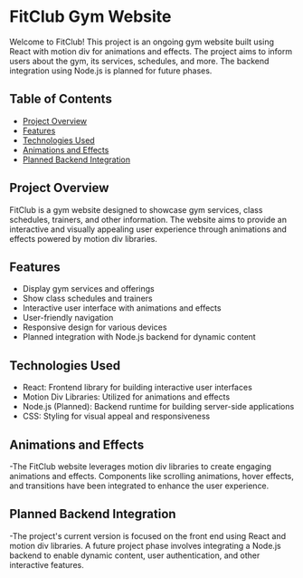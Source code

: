 # FitClub Gym Website

Welcome to FitClub! This project is an ongoing gym website built using React with motion div for animations and effects. The project aims to inform users about the gym, its services, schedules, and more. The backend integration using Node.js is planned for future phases.

## Table of Contents

- [Project Overview](#project-overview)
- [Features](#features)
- [Technologies Used](#technologies-used)
- [Animations and Effects](#animations-and-effects)
- [Planned Backend Integration](#planned-backend-integration)


## Project Overview

FitClub is a gym website designed to showcase gym services, class schedules, trainers, and other information. The website aims to provide an interactive and visually appealing user experience through animations and effects powered by motion div libraries.

## Features

- Display gym services and offerings
- Show class schedules and trainers
- Interactive user interface with animations and effects
- User-friendly navigation
- Responsive design for various devices
- Planned integration with Node.js backend for dynamic content

## Technologies Used

- React: Frontend library for building interactive user interfaces
- Motion Div Libraries: Utilized for animations and effects
- Node.js (Planned): Backend runtime for building server-side applications
- CSS: Styling for visual appeal and responsiveness

## Animations and Effects
-The FitClub website leverages motion div libraries to create engaging animations and effects. Components like scrolling animations, hover effects, and transitions have been integrated to enhance the user experience.


## Planned Backend Integration
-The project's current version is focused on the front end using React and motion div libraries. A future project phase involves integrating a Node.js backend to enable dynamic content, user authentication, and other interactive features.
